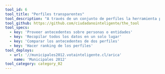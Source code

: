 ```yaml
---
tool_id: 6
tool_title: "Perfiles transparentes"
tool_description: "A través de un conjunto de perfiles la herramienta permite transparentar datos personales, posturas u otra información relevante de una serie de personajes y/o entidades pertenecientes a un mismo rubro. *Esta herramienta sirve como base de una plataforma donde se pueden agregar opcionalmente cualquiera de las siguientes secciones: Media Naranja, Pregúntale y Propuestas Ciudadanas."
tool_github: https://github.com/ciudadanointeligente/the_tool
tool_specs:
  - key: 'Proveer antecedentes sobre personas o entidades'
  - key: 'Recopilar todos los datos en un solo lugar'
  - key: 'Comparar los antecedentes de dos perfiles'
  - key: 'Hacer ranking de los perfiles'
tool_deploys:
  - url: '//municipales2012.votainteligente.cl/arica'
    name: 'Municipales 2012'
tool_category: category_02
---
```

